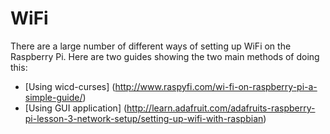 # WiFi

There are a large number of different ways of setting up WiFi on the Raspberry Pi. Here are two guides
showing the two main methods of doing this:

* [Using wicd-curses] (http://www.raspyfi.com/wi-fi-on-raspberry-pi-a-simple-guide/)
* [Using GUI application] (http://learn.adafruit.com/adafruits-raspberry-pi-lesson-3-network-setup/setting-up-wifi-with-raspbian)



